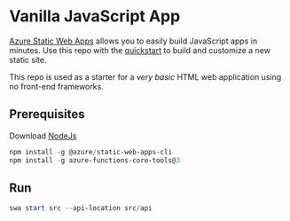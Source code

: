 # Vanilla JavaScript App

[Azure Static Web Apps](https://docs.microsoft.com/azure/static-web-apps/overview) allows you to easily build JavaScript apps in minutes. Use this repo with the [quickstart](https://docs.microsoft.com/azure/static-web-apps/getting-started?tabs=vanilla-javascript) to build and customize a new static site.

This repo is used as a starter for a _very basic_ HTML web application using no front-end frameworks.

## Prerequisites

Download [NodeJs](https://nodejs.org/download/)

```powershell
npm install -g @azure/static-web-apps-cli
npm install -g azure-functions-core-tools@3
```

## Run

```powershell
swa start src --api-location src/api
```
